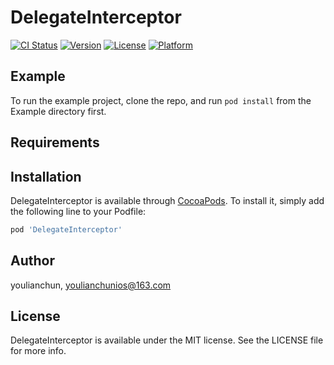 # DelegateInterceptor

[![CI Status](https://img.shields.io/travis/youlianchun/DelegateInterceptor.svg?style=flat)](https://travis-ci.org/youlianchun/DelegateInterceptor)
[![Version](https://img.shields.io/cocoapods/v/DelegateInterceptor.svg?style=flat)](https://cocoapods.org/pods/DelegateInterceptor)
[![License](https://img.shields.io/cocoapods/l/DelegateInterceptor.svg?style=flat)](https://cocoapods.org/pods/DelegateInterceptor)
[![Platform](https://img.shields.io/cocoapods/p/DelegateInterceptor.svg?style=flat)](https://cocoapods.org/pods/DelegateInterceptor)

## Example

To run the example project, clone the repo, and run `pod install` from the Example directory first.

## Requirements

## Installation

DelegateInterceptor is available through [CocoaPods](https://cocoapods.org). To install
it, simply add the following line to your Podfile:

```ruby
pod 'DelegateInterceptor'
```

## Author

youlianchun, youlianchunios@163.com

## License

DelegateInterceptor is available under the MIT license. See the LICENSE file for more info.
